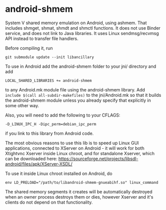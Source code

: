 android-shmem
=============

System V shared memory emulation on Android, using ashmem.
That includes shmget, shmat, shmdt and shmctl functions.
It does not use Binder service, and does not link to Java libraries.
It uses Linux sendmsg/recvmsg API instead to transfer file handlers.

Before compiling it, run

    git submodule update --init libancillary

To use in Android add the android-shmem folder to your jni/ directory and add

    LOCAL_SHARED_LIBRARIES += android-shmem

to any Android.mk module file using the android-shmem library.
Add `include $(call all-subdir-makefiles)` to the jni/Android.mk
so that it builds the android-shmem module unless you already specify that
explicitly in some other way.

Also, you will need to add the following to your CFLAGS:

    -D_LINUX_IPC_H -Dipc_perm=debian_ipc_perm

if you link to this library from Android code.

The most obvious reasons to use this lib is to speed up Linux GUI applications,
connected to XServer on Android - it will work for both
Xtightvnc Xserver inside Linux chroot, and for standalone Xserver,
which can be downloaded here:
https://sourceforge.net/projects/libsdl-android/files/apk/XServer-XSDL/

To use it inside Linux chroot installed on Android, do

    env LD_PRELOAD="/path/to/libandroid-shmem-gnueabihf.so" linux_command

The shared memory segments it creates will be automatically destroyed
when an owner process destroys them or dies,
however Xserver and it's clients do not depend on that functionality.
